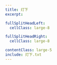 ```yaml
---
title: 灯下
excerpt:

fullSplitHeadLeft:
  cellClass: large-8

fullSplitHeadRight:
  cellClass: large-8

contentClass: large-5
include: 灯下.txt
---
```

